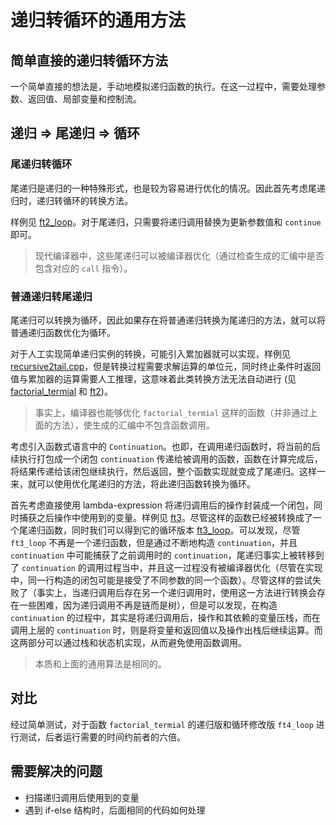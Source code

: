 # 递归转循环的通用方法

## 简单直接的递归转循环方法

一个简单直接的想法是，手动地模拟递归函数的执行。在这一过程中，需要处理参数、返回值、局部变量和控制流。

## 递归 => 尾递归 => 循环

### 尾递归转循环

尾递归是递归的一种特殊形式，也是较为容易进行优化的情况。因此首先考虑尾递归时，递归转循环的转换方法。

样例见 [ft2_loop](tail2loop.cpp)。对于尾递归，只需要将递归调用替换为更新参数值和 `continue` 即可。

> 现代编译器中，这些尾递归可以被编译器优化（通过检查生成的汇编中是否包含对应的 `call` 指令）。

### 普通递归转尾递归

尾递归可以转换为循环，因此如果存在将普通递归转换为尾递归的方法，就可以将普通递归函数优化为循环。

对于人工实现简单递归实例的转换，可能引入累加器就可以实现，样例见 [recursive2tail.cpp](recursive2tail.cpp)，但是转换过程需要求解运算的单位元，同时终止条件时返回值与累加器的运算需要人工推理，这意味着此类转换方法无法自动进行 (见 [factorial_termial](recursive2tail.cpp) 和 [ft2](recursive2tail.cpp))。

> 事实上，编译器也能够优化 `factorial_termial` 这样的函数（并非通过上面的方法），使生成的汇编中不包含函数调用。

考虑引入函数式语言中的 `Continuation`。也即，在调用递归函数时，将当前的后续执行打包成一个闭包 `continuation` 传递给被调用的函数，函数在计算完成后，将结果传递给该闭包继续执行，然后返回，整个函数实现就变成了尾递归。这样一来，就可以使用优化尾递归的方法，将此递归函数转换为循环。

首先考虑直接使用 lambda-expression 将递归调用后的操作封装成一个闭包，同时捕获之后操作中使用到的变量。样例见 [ft3](recursive2tail.cpp)。尽管这样的函数已经被转换成了一个尾递归函数，同时我们可以得到它的循环版本 [ft3_loop](tail2loop.cpp)。可以发现，尽管 `ft3_loop` 不再是一个递归函数，但是通过不断地构造 `continuation`，并且 `continuation` 中可能捕获了之前调用时的 `continuation`，尾递归事实上被转移到了 `continuation` 的调用过程当中，并且这一过程没有被编译器优化（尽管在实现中，同一行构造的闭包可能是接受了不同参数的同一个函数）。尽管这样的尝试失败了（事实上，当递归调用后存在另一个递归调用时，使用这一方法进行转换会存在一些困难，因为递归调用不再是链而是树），但是可以发现，在构造 `continuation` 的过程中，其实是将递归调用后，操作和其依赖的变量压栈，而在调用上层的 `continuation` 时，则是将变量和返回值以及操作出栈后继续运算。而这两部分可以通过栈和状态机实现，从而避免使用函数调用。

> 本质和上面的通用算法是相同的。

## 对比

经过简单测试，对于函数 `factorial_termial` 的递归版和循环修改版 `ft4_loop` 进行测试，后者运行需要的时间约前者的六倍。

## 需要解决的问题

- 扫描递归调用后使用到的变量
- 遇到 if-else 结构时，后面相同的代码如何处理
